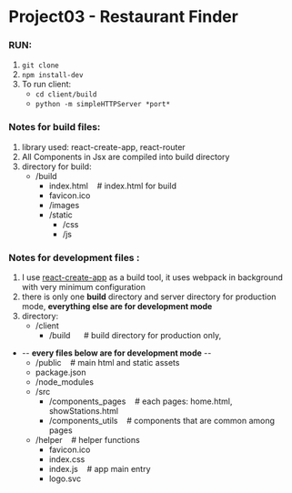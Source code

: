 # Project03 - Restaurant Finder

### RUN:
1. `git clone`
2. `npm install-dev`
3. To run client: 
   * `cd client/build`
   * `python -m simpleHTTPServer *port*`

### Notes for build files:
1. library used: react-create-app, react-router
2. All Components in Jsx are compiled into build directory
3. directory for build:
   * /build
     * index.html   &nbsp;&nbsp; # index.html for build
     * favicon.ico
     * /images
     * /static
       * /css
       * /js      


### Notes for development files :
1. I use <a href="https://facebook.github.io/react/blog/2016/07/22/create-apps-with-no-configuration.html">react-create-app</a> as a build tool, it uses webpack in background with very minimum configuration
2. there is only one **build** directory and server directory for production mode, **everything else are for development mode**
3. directory: 
   * /client
     * /build    &nbsp;&nbsp; &nbsp;&nbsp;# build directory for production only, 
  * -- **every files below are for development mode** --
     * /public   &nbsp;&nbsp; # main html and static assets
     * package.json
     * /node_modules
     * /src
       * /components_pages  &nbsp;&nbsp; # each pages: home.html, showStations.html
       * /components_utils  &nbsp;&nbsp; # components that are common among pages
     * /helper   &nbsp;&nbsp; # helper functions
       * favicon.ico
       * index.css
       * index.js &nbsp;&nbsp;  # app main entry
       * logo.svc
